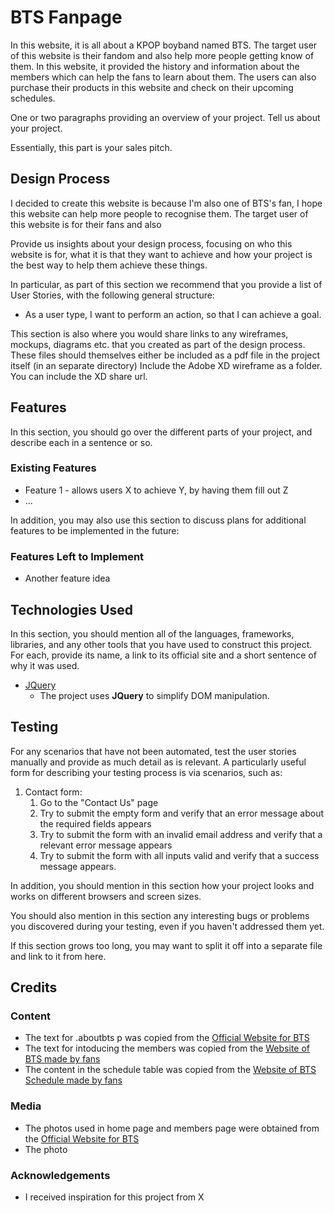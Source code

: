 # BTS Fanpage

In this website, it is all about a KPOP boyband named BTS. The target user of this website is their fandom and also help more people getting
know of them. In this website, it provided the history and information about the members which can help the fans to learn about them. The users can also purchase their products in this website and check on their upcoming schedules.

One or two paragraphs providing an overview of your project. Tell us about your project.

Essentially, this part is your sales pitch.
 
## Design Process

I decided to create this website is because I'm also one of BTS's fan, I hope this website can help more people to recognise them. The target user of this website is for their fans and also 
 
Provide us insights about your design process, focusing on who this website is for, what it is that they want to achieve and how your project is the best way to help them achieve these things.

In particular, as part of this section we recommend that you provide a list of User Stories, with the following general structure:
- As a user type, I want to perform an action, so that I can achieve a goal.

This section is also where you would share links to any wireframes, mockups, diagrams etc. that you created as part of the design process. 
These files should themselves either be included as a pdf file in the project itself (in an separate directory)
Include the Adobe XD wireframe as a folder. You can include the XD share url. 

## Features

In this section, you should go over the different parts of your project, and describe each in a sentence or so.
 
### Existing Features
- Feature 1 - allows users X to achieve Y, by having them fill out Z
- ...

In addition, you may also use this section to discuss plans for additional features to be implemented in the future:

### Features Left to Implement
- Another feature idea

## Technologies Used

In this section, you should mention all of the languages, frameworks, libraries, and any other tools that you have used to construct this project. For each, provide its name, a link to its official site and a short sentence of why it was used.

- [JQuery](https://jquery.com)
    - The project uses **JQuery** to simplify DOM manipulation.


## Testing

For any scenarios that have not been automated, test the user stories manually and provide as much detail as is relevant. A particularly useful form for describing your testing process is via scenarios, such as:

1. Contact form:
    1. Go to the "Contact Us" page
    2. Try to submit the empty form and verify that an error message about the required fields appears
    3. Try to submit the form with an invalid email address and verify that a relevant error message appears
    4. Try to submit the form with all inputs valid and verify that a success message appears.

In addition, you should mention in this section how your project looks and works on different browsers and screen sizes.

You should also mention in this section any interesting bugs or problems you discovered during your testing, even if you haven't addressed them yet.

If this section grows too long, you may want to split it off into a separate file and link to it from here.

## Credits

### Content
- The text for .aboutbts p was copied from the [Official Website for BTS](https://ibighit.com/bts/eng/profile/)
- The text for intoducing the members was copied from the [Website of BTS made by fans](https://www.hypable.com/bts-member-profile-guide/)
- The content in the schedule table was copied from the [Website of BTS Schedule made by fans](https://www.kweendeoks.com/schedule)

### Media
- The photos used in home page and members page were obtained from the [Official Website for BTS](https://ibighit.com/bts/eng/profile/)
- The photo 

### Acknowledgements

- I received inspiration for this project from X